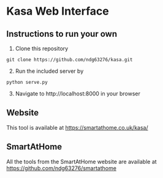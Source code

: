 # Kasa Web Interface

## Instructions to run your own
1. Clone this repository
```
git clone https://github.com/ndg63276/kasa.git
```
2. Run the included server by
```
python serve.py
```
3. Navigate to http://localhost:8000 in your browser

## Website
This tool is available at https://smartathome.co.uk/kasa/

## SmartAtHome
All the tools from the SmartAtHome website are available at https://github.com/ndg63276/smartathome

